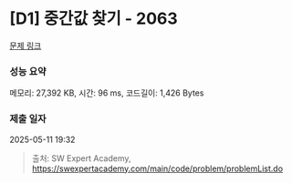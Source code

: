 # [D1] 중간값 찾기 - 2063 

[문제 링크](https://swexpertacademy.com/main/code/problem/problemDetail.do?contestProbId=AV5QPsXKA2UDFAUq) 

### 성능 요약

메모리: 27,392 KB, 시간: 96 ms, 코드길이: 1,426 Bytes

### 제출 일자

2025-05-11 19:32



> 출처: SW Expert Academy, https://swexpertacademy.com/main/code/problem/problemList.do